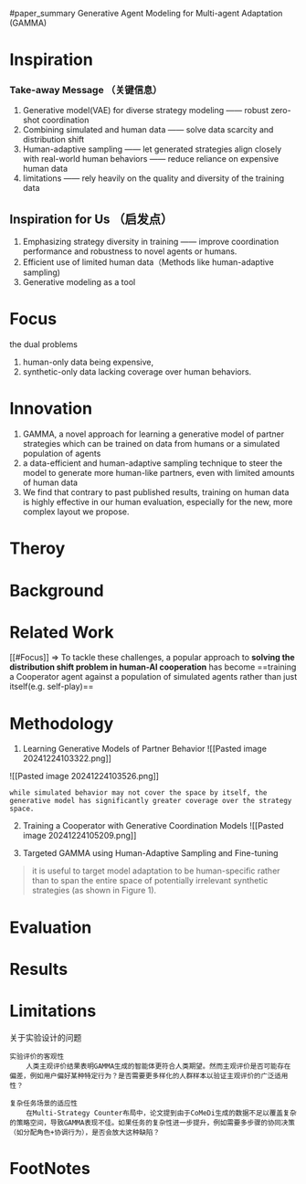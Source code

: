 #paper_summary 
Generative Agent Modeling for Multi-agent Adaptation (GAMMA)
# Inspiration

### Take-away Message （关键信息）

1. Generative model(VAE) for diverse strategy modeling —— robust  zero-shot coordination
2. Combining simulated and human data —— solve data scarcity and distribution shift
3. Human-adaptive sampling —— let generated strategies align closely with real-world human behaviors ——  reduce reliance on expensive human data
4. limitations —— rely heavily on the quality and diversity of the training data



## Inspiration for Us （启发点）

1. Emphasizing strategy diversity in training —— improve coordination performance and robustness to novel agents or humans.
2. Efficient use of limited human data（Methods like human-adaptive sampling)
3. Generative modeling as a tool


# Focus
the dual problems 
1) human-only data being expensive, 
2) synthetic-only data lacking coverage over human behaviors.


# Innovation
1. GAMMA, a novel approach for learning a generative model of partner strategies which can be trained on data from humans or a simulated population of agents
2. a data-efficient and human-adaptive sampling technique to steer the model to generate more human-like partners, even with limited amounts of human data
3. We find that contrary to past published results, training on human data is highly effective in our human evaluation, especially for the new, more complex layout we propose.


# Theroy



# Background



# Related Work
[[#Focus]] $\Longrightarrow$ To tackle these challenges, a popular approach to **solving the distribution shift problem in human-AI cooperation** has become ==training a Cooperator agent against a population of simulated agents rather than just itself(e.g. self-play)==





# Methodology

1. Learning Generative Models of Partner Behavior
![[Pasted image 20241224103322.png]]

![[Pasted image 20241224103526.png]]

```ad-success
while simulated behavior may not cover the space by itself, the generative model has significantly greater coverage over the strategy space.

```

2.  Training a Cooperator with Generative Coordination Models
![[Pasted image 20241224105209.png]]

3. Targeted GAMMA using Human-Adaptive Sampling and Fine-tuning
>it is useful to target model adaptation to be human-specific rather than to span the entire space of potentially irrelevant synthetic strategies (as shown in Figure 1).


# Evaluation



# Results



# Limitations
关于实验设计的问题

    实验评价的客观性
        人类主观评价结果表明GAMMA生成的智能体更符合人类期望。然而主观评价是否可能存在偏差，例如用户偏好某种特定行为？是否需要更多样化的人群样本以验证主观评价的广泛适用性？

    复杂任务场景的适应性
        在Multi-Strategy Counter布局中，论文提到由于CoMeDi生成的数据不足以覆盖复杂的策略空间，导致GAMMA表现不佳。如果任务的复杂性进一步提升，例如需要多步骤的协同决策（如分配角色+协调行为），是否会放大这种缺陷？

# FootNotes
